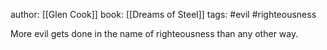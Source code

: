author: [[Glen Cook]]
book: [[Dreams of Steel]]
tags: #evil #righteousness

More evil gets done in the name of righteousness than any other way.